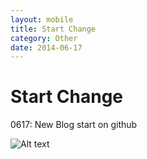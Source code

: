 ```yaml
---
layout: mobile
title: Start Change
category: Other
date: 2014-06-17
---
```


Start Change
=====================

0617: New Blog start on github

![Alt text](/img/2014/0617-blog1.jpg)
